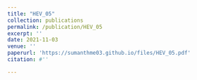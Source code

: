 ```yaml
---
title: "HEV_05"
collection: publications
permalink: /publication/HEV_05
excerpt: ''
date: 2021-11-03
venue: ''
paperurl: 'https://sumanthme03.github.io/files/HEV_05.pdf'
citation: #''

---
```


[Download paper here]: (https://sumanthme03.github.io/files/HEV_05.pdf)






